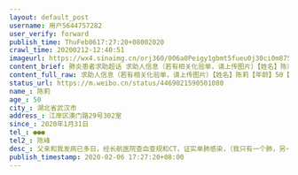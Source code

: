 ```yaml
---
layout: default_post
username: 用户5644757282
user_verify: forward
publish_time: ThuFeb0617:27:20+08002020
crawl_time: 20200212-12:40:51
imageurl: https://wx4.sinaimg.cn/orj360/006a0Peigy1gbmt5fueu0j30ci0m8757.jpg,https://wx1.sinaimg.cn/orj360/006a0Peigy1gbmt5g4dahj30ci0m8gm9.jpg,https://wx1.sinaimg.cn/orj360/006a0Peigy1gbmt5gmfd5j30ci0m8t9y.jpg,https://wx4.sinaimg.cn/orj360/006a0Peigy1gbmt5h2l8sj30ci0m8wfm.jpg
content_brief: 肺炎患者求助超话 求助人信息（若有相关化验单，请上传图片）【姓名】陈莉【年龄】50【所在城市】湖北省武汉市【所在小区、社区】江岸区澳门路29号302室【患病时间】2020年1月31日【联系方式】●●●【其他紧急联系人】陈峰【病情描述】父亲和我发病已多日，经长航医院查血查规和CT， ...全文
content_full_raw: 求助人信息（若有相关化验单，请上传图片）【姓名】陈莉【年龄】50【所在城市】湖北省武汉市【所在小区、社区】江岸区澳门路29号302室【患病时间】2020年1月31日【联系方式】●●●【其他紧急联系人】陈峰【病情描述】父亲和我发病已多日，经长航医院查血查规和CT，证实单肺感染，（我只有一个肺，另一个肺切除了），现在持续发烧，胸闷，呼吸困难。医生建议立即住院治疗，可医院一直没有床位，只能和老父亲自行在家中隔离。如今病情越来越严重，特别是老父亲已经水米不进，不知道还能撑多久，我心中焦急却又无能为力，盼望社会各界的善心人士救救我父亲，救救我！！
status_url: https://m.weibo.cn/status/4469021590501080
name_: 陈莉
age_: 50
city_: 湖北省武汉市
address_: 江岸区澳门路29号302室
since_: 2020年1月31日
tel_: ●●●
tel2_: 陈峰
desc_: 父亲和我发病已多日，经长航医院查血查规和CT，证实单肺感染，（我只有一个肺，另一个肺切除了），现在持续发烧，胸闷，呼吸困难。医生建议立即住院治疗，可医院一直没有床位，只能和老父亲自行在家中隔离。如今病情越来越严重，特别是老父亲已经水米不进，不知道还能撑多久，我心中焦急却又无能为力，盼望社会各界的善心人士救救我父亲，救救我！！
publish_timestamp: 2020-02-06 17:27:20+08:00
---
```

